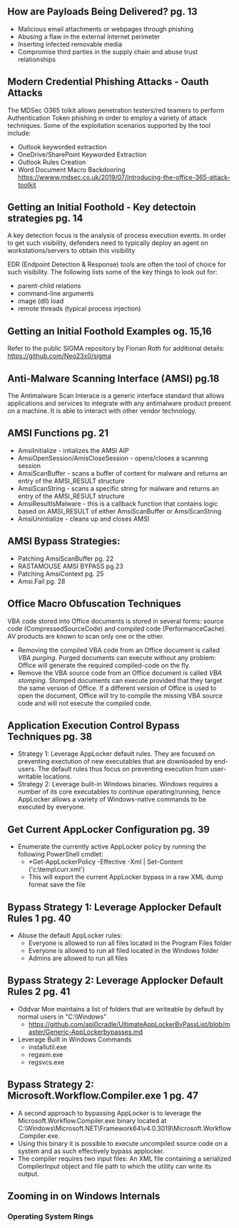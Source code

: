 ## How are Payloads Being Delivered? pg. 13

- Malicious email attachments or webpages through phishing
- Abusing a flaw in the external internet perimeter
- Inserting infected removable media
- Compromise third parties in the supply chain and abuse trust relationships

## Modern Credential Phishing Attacks - Oauth Attacks

The MDSec O365 tolkit allows penetration testers/red teamers to perform Authentication Token phishing in order to employ a variety of attack techniques.
Some of the exploitation scenarios supported by the tool include:

- Outlook keyworded extraction
- OneDrive/SharePoint Keyworded Extraction
- Outlook Rules Creation
- Word Document Macro Backdooring
https://wwww.mdsec.co.uk/2019/07/introducing-the-office-365-attack-toolkit


## Getting an Initial Foothold - Key detectoin strategies pg. 14

A key detection focus is the analysis of process execution events. In order to get such visibility, defenders need to typically deploy an agent on
workstations/servers to obtain this visibility

EDR (Endpoint Detection & Response) tools are often the tool of choice for such visibility. The following lists some of the key things to look out for:

- parent-child relations
- command-line arguments
- image (dll) load
- remote threads (typical process injection)


## Getting an Initial Foothold Examples og. 15,16

Refer to the public SIGMA repository by Florian Roth for additional details: https://github.com/Neo23x0/sigma

## Anti-Malware Scanning Interface (AMSI) pg.18

The Antimalware Scan Interace is a generic interface standard that allows applications and services to integrate with any antimalware product present on a machine. 
It is able to interact with other vendor technology.

## AMSI Functions pg. 21

- AmsiInitialize - intializes the AMSI AIP
- AmsiOpenSession/AmisCloseSession - opens/closes a scanning session
- AmsiScanBuffer - scans a buffer of content for malware and returns an entry of the AMSI_RESULT structure
- AmsiScanString - scans a specific string for malware and returns an entry of the AMSI_RESULT structure
- AmsiResultIsMalware - this is a callback function that contains logic based on AMSI_RESULT of either AmsiScanBuffer or AmsiScanString
- AmsiUnintialize - cleans up and closes AMSI

## AMSI Bypass Strategies: 
- Patching AmsiScanBuffer pg. 22
- RASTAMOUSE AMSI BYPASS pg.23
- Patching AmsiContext pg. 25
- Amsi.Fail pg. 28

## Office Macro Obfuscation Techniques

VBA code stored into Office documents is stored in several forms: source code (CompressedSourceCode) and compiled code (PerformanceCache). AV products are known to scan only one or the other.

- Removing the compiled VBA code from an Office document is called *VBA purging*. Purged documents can execute without any problem: Office will generate the required compiled-code on the fly.
- Remove the VBA source code from an Office document is called *VBA stomping*. Stomped documents can execute provided that they target the same version of Office. If a different version of Office is used to open the document, Office will try to compile the missing VBA source code and will not execute the compiled code.


## Application Execution Control Bypass Techniques pg. 38

- Strategy 1: Leverage AppLocker default rules. They are focused on preventing exectution of new executables that are downloaded by end-users. The default rules thus focus on preventing execution from user-writable locations.
- Strategy 2: Leverage built-in Windows binaries. Windows requires a number of its core executables to continue operating/running, hence AppLocker allows a variety of Windows-native commands to be executed by everyone.

## Get Current AppLocker Configuration pg. 39
- Enumerate the currently active AppLocker policy by running the following PowerShell cmdlet:
  - *Get-AppLockerPolicy -Effective -Xml | Set-Content ('c:\temp\curr.xml')
  - This will export the current AppLocker bypass in a raw XML dump format save the file

## Bypass Strategy 1: Leverage Applocker Default Rules 1 pg. 40
- Abuse the default AppLocker rules:
  - Everyone is allowed to run all files located in the Program Files folder
  - Everyone is allowed to run all filed located in the Windows folder
  - Admins are allowed to run all files

## Bypass Strategy 2: Leverage Applocker Default Rules 2 pg. 41
- Oddvar Moe maintains a list of folders that are writeable by default by normal users in "C:\Windows"
  - https://github.com/api0cradle/UltimateAppLockerByPassList/blob/master/Generic-AppLockerbypasses.md
- Leverage Built in Windows Commands
  - installutil.exe
  - regasm.exe
  - regsvcs.exe 

## Bypass Strategy 2: Microsoft.Workflow.Compiler.exe 1 pg. 47
- A second approach to bypassing AppLocker is to leverage the Microsoft.Workflow.Compiler.exe binary located at C:\Windows\Microsoft\.NET\Framework64\v4.0.3019\Microsoft.Workflow.Compiler.exe. 
- Using this binary it is possible to execute uncompiled source code on a system and as such effectively bypass applocker.
- The compiler requires two input files: An XML file containing a serialized CompilerInput object and file path to which the utility can write its output.

## Zooming in on Windows Internals
### Operating System Rings
